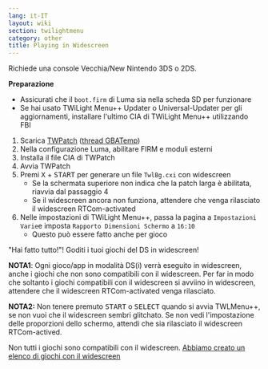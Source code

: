 ```yaml
---
lang: it-IT
layout: wiki
section: twilightmenu
category: other
title: Playing in Widescreen
---
```


Richiede una console Vecchia/New Nintendo 3DS o 2DS.

**Preparazione**
- Assicurati che il `boot.firm` di Luma sia nella scheda SD per funzionare
- Se hai usato TWiLight Menu++ Updater o Universal-Updater per gli aggiornamenti, installare l'ultimo CIA di TWiLight Menu++ utilizzando FBI

1. Scarica [TWPatch](https://puu.sh/GoWHS/9459f224fb.cia) ([thread GBATemp](https://gbatemp.net/threads/twpatcher-ds-i-mode-screen-filters-and-patches.542694/))
1. Nella configurazione Luma, abilitare FIRM e moduli esterni
1. Installa il file CIA di TWPatch
1. Avvia TWPatch
1. Premi <kbd class="face">X</kbd> + <kbd>START</kbd> per generare un file `TwlBg.cxi` con widescreen
   - Se la schermata superiore non indica che la patch larga è abilitata, riavvia dal passaggio 4
   - Se il widescreen ancora non funziona, attendere che venga rilasciato il widescreen RTCom-activated
1. Nelle impostazioni di TWiLight Menu++, passa la pagina a `Impostazioni Varie`e imposta `Rapporto Dimensioni Schermo` a `16:10`
   - Questo può essere fatto anche per gioco

"Hai fatto tutto!"! Goditi i tuoi giochi del DS in widescreen!

**NOTA1**: Ogni gioco/app in modalità DS(i) verrà eseguito in widescreen, anche i giochi che non sono compatibili con il widescreen. Per far in modo che soltanto i giochi compatibili con il widescreen si avviino in widescreen, attendere che il widescreen RTCom-activated venga rilasciato.

**NOTA2:** Non tenere premuto <kbd>START</kbd> o <kbd>SELECT</kbd> quando si avvia TWLMenu++, se non vuoi che il widescreen sembri glitchato. Se non vedi l'impostazione delle proporzioni dello schermo, attendi che sia rilasciato il widescreen RTCom-actived.

Non tutti i giochi sono compatibili con il widescreen. [Abbiamo creato un elenco di giochi con il widescreen](https://github.com/DS-Homebrew/TWiLightMenu/blob/master/7zfile/3DS%20-%20CFW%20users/Games%20supported%20with%20widescreen.txt)
